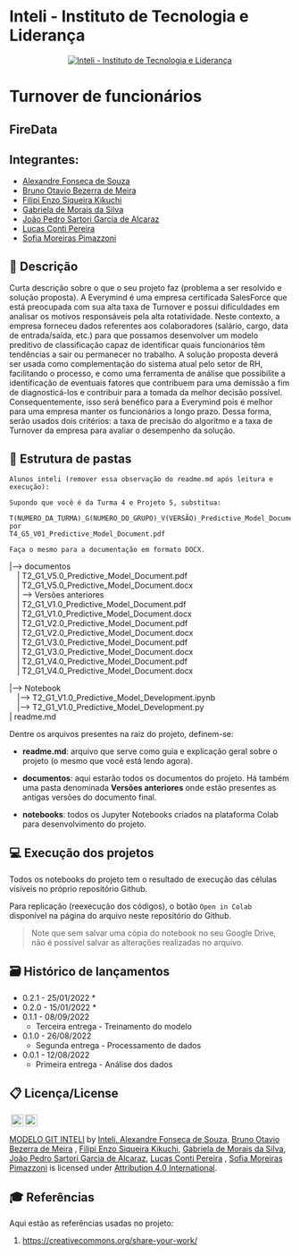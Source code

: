 # Inteli - Instituto de Tecnologia e Liderança 

<p align="center">
<a href= "https://www.inteli.edu.br/"><img src="https://www.inteli.edu.br/wp-content/uploads/2021/08/20172028/marca_1-2.png" alt="Inteli - Instituto de Tecnologia e Liderança" border="0"></a>
</p>

# Turnover de funcionários

## FireData

## Integrantes: 
- <a href="https://github.com/Xandebrabe">Alexandre Fonseca de Souza</a>
- <a href="https://github.com/brun0meira">Bruno Otavio Bezerra de Meira</a> 
- <a href="https://github.com/HallZero">Filipi Enzo Siqueira Kikuchi</a>
- <a href="https://github.com/gaebizinha">Gabriela de Morais da Silva</a>
- <a href="https://github.com/joaoalca">João Pedro Sartori Garcia de Alcaraz</a>
- <a href="https://github.com/lucasconti888">Lucas Conti Pereira</a> 
- <a href="https://github.com/sofipimazzoni">Sofia Moreiras Pimazzoni</a> 

## 📝 Descrição

Curta descrição sobre o que o seu projeto faz (problema a ser resolvido e solução proposta).
A Everymind é uma empresa certificada SalesForce que está preocupada com sua alta taxa de Turnover e possui dificuldades em analisar os motivos responsáveis pela alta rotatividade. Neste contexto, a empresa forneceu dados referentes aos colaboradores (salário, cargo, data de entrada/saída, etc.) para que possamos desenvolver um modelo preditivo de classificação capaz de identificar quais funcionários têm tendências a sair ou permanecer no trabalho.
 A solução proposta deverá ser usada como complementação do sistema atual pelo setor de RH, facilitando o processo, e como uma ferramenta de análise que possibilite a identificação de eventuais fatores que contribuem para uma demissão a fim de diagnosticá-los e contribuir para a tomada da melhor decisão possível. Consequentemente, isso será benéfico para a Everymind pois é melhor para uma empresa manter os funcionários a longo prazo. Dessa forma, serão usados dois critérios: a taxa de precisão do algoritmo e a taxa de Turnover da empresa para avaliar o desempenho da solução.


## 📁 Estrutura de pastas

```
Alunos inteli (remover essa observação do readme.md após leitura e execução):

Supondo que você é da Turma 4 e Projeto 5, substitua:

T(NUMERO_DA_TURMA)_G(NUMERO_DO_GRUPO)_V(VERSÃO)_Predictive_Model_Document.pdf
por
T4_G5_V01_Predictive_Model_Document.pdf

Faça o mesmo para a documentação em formato DOCX.
```

|--> documentos<br>
  &emsp;| T2_G1_V5.0_Predictive_Model_Document.pdf<br>
  &emsp;| T2_G1_V5.0_Predictive_Model_Document.docx<br>
  &emsp;| --> Versões anteriores <br>
    &emsp;| T2_G1_V1.0_Predictive_Model_Document.pdf<br>
    &emsp;| T2_G1_V1.0_Predictive_Model_Document.docx<br>
    &emsp;| T2_G1_V2.0_Predictive_Model_Document.pdf<br>
    &emsp;| T2_G1_V2.0_Predictive_Model_Document.docx<br>
    &emsp;| T2_G1_V3.0_Predictive_Model_Document.pdf<br>
    &emsp;| T2_G1_V3.0_Predictive_Model_Document.docx<br>
    &emsp;| T2_G1_V4.0_Predictive_Model_Document.pdf<br>
    &emsp;| T2_G1_V4.0_Predictive_Model_Document.docx<br>
  
|--> Notebook<br>
  &emsp;|--> T2_G1_V1.0_Predictive_Model_Development.ipynb<br>
  &emsp;|--> T2_G1_V1.0_Predictive_Model_Development.py<br>
| readme.md<br>


Dentre os arquivos presentes na raiz do projeto, definem-se:

- <b>readme.md</b>: arquivo que serve como guia e explicação geral sobre o projeto (o mesmo que você está lendo agora).

- <b>documentos</b>: aqui estarão todos os documentos do projeto. Há também uma pasta denominada <b>Versões anteriores</b> onde estão presentes as antigas versões do documento final.

- <b>notebooks</b>: todos os Jupyter Notebooks criados na plataforma Colab para desenvolvimento do projeto.

## 💻 Execução dos projetos

Todos os notebooks do projeto tem o resultado de execução das células visíveis no próprio repositório Github.

Para replicação (reexecução dos códigos), o botão `Open in Colab` disponível na página do arquivo neste repositório do Github.
> Note que sem salvar uma cópia do notebook no seu Google Drive, não é possível salvar as alterações realizadas no arquivo.

## 🗃 Histórico de lançamentos

* 0.2.1 - 25/01/2022 *
* 0.2.0 - 15/01/2022 *
* 0.1.1 - 08/09/2022
    * Terceira entrega - Treinamento do modelo
* 0.1.0 - 26/08/2022
    * Segunda entrega - Processamento de dados
* 0.0.1 - 12/08/2022
    * Primeira entrega - Análise dos dados


## 📋 Licença/License

<img style="height:22px!important;margin-left:3px;vertical-align:text-bottom;" src="https://mirrors.creativecommons.org/presskit/icons/cc.svg?ref=chooser-v1"><img style="height:22px!important;margin-left:3px;vertical-align:text-bottom;" src="https://mirrors.creativecommons.org/presskit/icons/by.svg?ref=chooser-v1"><p xmlns:cc="http://creativecommons.org/ns#" xmlns:dct="http://purl.org/dc/terms/"><a property="dct:title" rel="cc:attributionURL" href="https://github.com/Spidus/Teste_Final_1">MODELO GIT INTELI</a> by <a rel="cc:attributionURL dct:creator" property="cc:attributionName" href="https://www.yggbrasil.com.br/vr">Inteli, <a href="https://github.com/Xandebrabe">Alexandre Fonseca de Souza</a>, <a href="https://github.com/brun0meira">Bruno Otavio Bezerra de Meira</a> , <a href="https://github.com/HallZero">Filipi Enzo Siqueira Kikuchi</a>, <a href="https://github.com/gaebizinha">Gabriela de Morais da Silva</a>, <a href="https://github.com/joaoalca">João Pedro Sartori Garcia de Alcaraz</a>, <a href="https://github.com/lucasconti888">Lucas Conti Pereira</a> , <a href="https://github.com/sofipimazzoni">Sofia Moreiras Pimazzoni</a> </a> is licensed under <a href="http://creativecommons.org/licenses/by/4.0/?ref=chooser-v1" target="_blank" rel="license noopener noreferrer" style="display:inline-block;">Attribution 4.0 International</a>.</p>

## 🎓 Referências

Aqui estão as referências usadas no projeto:

1. <https://creativecommons.org/share-your-work/>

